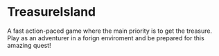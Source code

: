 # TreasureIsland
A fast action-paced game where the main priority is to get the treasure. Play as an adventurer in a forign enviroment and be prepared for this amazing quest!

